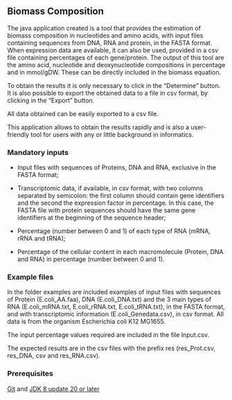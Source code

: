 ## Biomass Composition

The java application created is a tool that provides the estimation of biomass composition in nucleotides and amino acids, with input files containing sequences from DNA, RNA and protein, in the FASTA format. When expression data are available, it can also be used, provided in a csv file containing percentages of each gene/protein. The output of this tool are the amino acid, nucleotide and deoxynucleotide compositions in percentage and in mmol/gDW. These can be directly included in the biomass equation.

To obtain the results it is only necessary to click in the “Determine” button. It is also possible to export the obtained data to a file in csv format, by clicking in the “Export” button.
 
All data obtained can be easily exported to a csv file.

This application allows to obtain the results rapidly and is also a user-friendly tool for users with any or little background in informatics.

### Mandatory inputs

- Input files with sequences of Proteins, DNA and RNA, exclusive in the FASTA format; 

- Transcriptomic data, if available, in csv format, with two columns separated by semicolon: the first column should contain gene identifiers and the second the expression factor in percentage. In this case, the FASTA file with protein sequences should have the same gene identifiers at the beginning of the sequence header;

- Percentage (number between 0 and 1) of each type of RNA (mRNA, rRNA and tRNA);

- Percentage of the cellular content in each macromolecule (Protein, DNA and RNA) in percentage (number between 0 and 1).


### Example files

In the folder examples are included examples of input files with sequences of Protein (E.coli_AA.faa), DNA (E.coli_DNA.txt) and the 3 main types of RNA (E.coli_mRNA.txt, E.coli_rRNA.txt, E.coli_tRNA.txt), in the FASTA format, and with transcriptomic information (E.coli_Genedata.csv), in csv format. All data is from the organism Escherichia coli K12 MG1655.

The input percentage values required are included in the file Input.csv.

The expected results are in the csv files with the prefix res (res_Prot.csv, res_DNA, csv and res_RNA.csv).


### Prerequisites

[Git][] and [JDK 8 update 20 or later][JDK8 build]

[Git]: http://help.github.com/set-up-git-redirect
[JDK8 build]: http://www.oracle.com/technetwork/java/javase/downloads